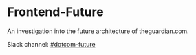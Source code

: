 # Frontend-Future

An investigation into the future architecture of theguardian.com.

Slack channel: [#dotcom-future](https://theguardian.slack.com/messages/C0JES5PEV)
